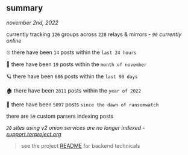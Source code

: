 
## summary
_november 2nd, 2022_

currently tracking `126` groups across `228` relays & mirrors - _`96` currently online_

⏲ there have been `14` posts within the `last 24 hours`

🦈 there have been `19` posts within the `month of november`

🪐 there have been `686` posts within the `last 90 days`

🏚 there have been `2811` posts within the `year of 2022`

🦕 there have been `5097` posts `since the dawn of ransomwatch`

there are `59` custom parsers indexing posts

_`20` sites using v2 onion services are no longer indexed - [support.torproject.org](https://support.torproject.org/onionservices/v2-deprecation/)_

> see the project [README](https://github.com/joshhighet/ransomwatch#ransomwatch--) for backend technicals
